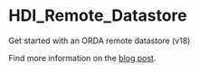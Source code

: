 # HDI_Remote_Datastore

Get started with an ORDA remote datastore (v18)

Find more information on the [blog post](https://blog.4d.com/multiple-4d-data-sources-interested/).
